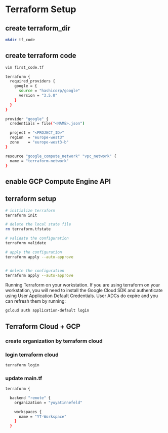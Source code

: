 # Terraform Setup

## create terraform_dir   

```bash
mkdir tf_code
```

## create terraform code
```bash
vim first_code.tf
```

```bash
terraform {
  required_providers {
    google = {
      source = "hashicorp/google"
      version = "3.5.0"
    }
  }
}

provider "google" {
  credentials = file("<NAME>.json")

  project = "<PROJECT_ID>"
  region  = "europe-west3"
  zone    = "europe-west3-b"
}

resource "google_compute_network" "vpc_network" {
  name = "terraform-network"
}
```
## enable GCP Compute Engine API

## terraform setup

```bash
# initialize terraform
terraform init

# delete the local state file
rm terraform.tfstate

# validate the configuration
terraform validate

# apply the configuration
terraform apply --auto-approve


# delete the configuration
terraform apply --auto-approve
```

Running Terraform on your workstation.
If you are using terraform on your workstation, you will need to install the Google Cloud SDK and authenticate using User Application Default Credentials.
User ADCs do expire and you can refresh them by running:

```bash
gcloud auth application-default login
```


## Terraform Cloud + GCP

### create organization by terraform cloud

### login terraform cloud

```bash
terraform login
```
### update main.tf

```bash
terraform {

  backend "remote" {
    organization = "yuyatinnefeld"

    workspaces {
      name = "YT-Workspace"
    }
  }
```
